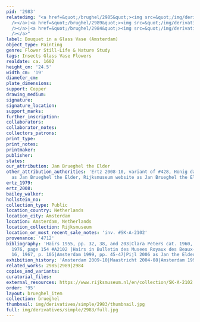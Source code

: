 ```yaml
---
pid: '2983'
relatedimg: "<a href=&quot;/brughel/2985&quot;><img src=&quot;/img/derivatives/simple/2985/thumbnail.jpg&quot;
  /></a>|<a href=&quot;/brughel/2989&quot;><img src=&quot;/img/derivatives/simple/2989/thumbnail.jpg&quot;
  /></a>|<a href=&quot;/brughel/2984&quot;><img src=&quot;/img/derivatives/simple/2984/thumbnail.jpg&quot;
  /></a>"
label: Bouquet in a Glass Vase (Amsterdam)
object_type: Painting
genre: Flower Still-Life & Nature Study
tags: Insects Glass Vase Flowers
realdate: ca. 1602
height_cm: '24.5'
width_cm: '19'
diameter_cm: 
plate_dimensions: 
support: Copper
drawing_medium: 
signature: 
signature_location: 
support_marks: 
further_inscription: 
collaborators: 
collaborator_notes: 
collectors_patrons: 
print_type: 
print_notes: 
printmaker: 
publisher: 
states: 
our_attribution: Jan Brueghel the Elder
other_attribution_authorities: 'Ertz 2008-10, variant of #428, Honig database, RKD
  as Jan Brueghel the Elder, Rijksmuseum website as Jan Brueghel the Elder'
ertz_1979: 
ertz_2008: 
bailey_walker: 
hollstein_no: 
collection_type: Public
location_country: Netherlands
location_city: Amsterdam
location: Amsterdam, Netherlands
location_collection: Rijksmuseum
location_or_most_recent_sale_notes: 'inv. #SK-A-2102'
provenance: '4712'
bibliography: 'Hairs 1955, pp. 32, 38, and 203|Clara Peters cat. 1960, #646-A2; cat.
  1976, page 154 #A2102 |Hairs in Bulletin des Musees Royaux des Beaux-Arts de Belgique,
  16, 1967, p. 105|Amsterdam 1999, pp. 45-47|Pijl 2006 as Jan the Elder ca. 1602-06'
exhibition_history: 'Amsterdam 2009-10|Maastricht 2004-08|Amsterdam 1999, #2'
related_works: 2985|2989|2984
copies_and_variants: 
curatorial_files: 
external_resources: https://www.rijksmuseum.nl/en/collection/SK-A-2102
order: '95'
layout: brueghel_item
collection: brueghel
thumbnail: img/derivatives/simple/2983/thumbnail.jpg
full: img/derivatives/simple/2983/full.jpg
---
```

